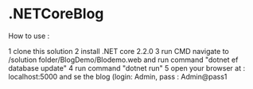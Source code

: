 # .NETCoreBlog
How to use :

1 clone this solution
2 install .NET core 2.2.0
3 run CMD  navigate to /solution folder/BlogDemo/Blodemo.web and run command "dotnet ef database update"
4 run command "dotnet run"
5 open your browser at : localhost:5000 and se the blog (login: Admin, pass : Admin@pass1
